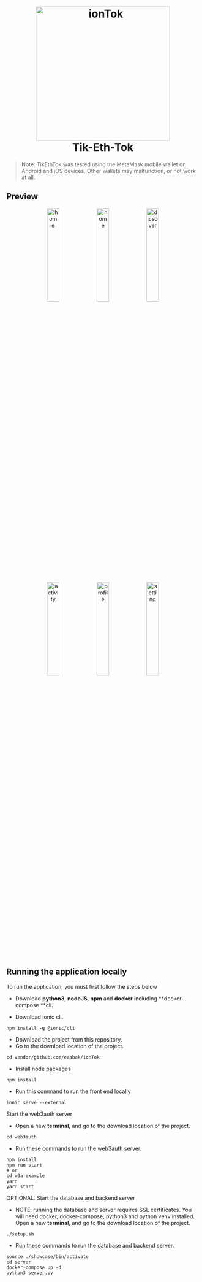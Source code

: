 <h1 align="center">
<img  width="350" src="https://sf16-scmcdn-sg.ibytedtos.com/goofy/tiktok/web/node/_next/static/images/logo-whole-c555aa707602e714ec956ac96e9db366.svg" alt="ionTok">
    <br>
    Tik-Eth-Tok
</h1>


> Note: TikEthTok was tested using the MetaMask mobile wallet on Android and iOS devices.  Other wallets may malfunction, or not work at all.

## Preview

<div align="center">
 <img alt="home"  title="home" src="https://res.cloudinary.com/alan4747/image/upload/v1632941770/samples/localhost_8100_tabs_home_iPhone_6_7_8_ri3wsx.png" style=" width: 25%;"/>
 <img alt="home"  title="home" src="https://res.cloudinary.com/alan4747/image/upload/v1632941774/samples/localhost_8100_tabs_home_iPhone_6_7_8_1_edaivz.png" style=" width: 25%;"/>
 <img alt="dicsover"  title="dicsover" src="https://res.cloudinary.com/alan4747/image/upload/v1632941749/samples/localhost_8100_tabs_home_iPhone_6_7_8_3_h9xz2v.png" style=" width: 25%;"/>
 <img alt="activity"  title="activity" src="https://res.cloudinary.com/alan4747/image/upload/v1632941740/samples/localhost_8100_tabs_home_iPhone_6_7_8_4_vcbhmo.png" style=" width: 25%;"/>
 <img alt="profile"  title="profile" src="https://res.cloudinary.com/alan4747/image/upload/v1632941740/samples/localhost_8100_tabs_home_iPhone_6_7_8_5_cporbl.png" style=" width: 25%;"/>
 <img alt="setting"  title="setting" src="https://res.cloudinary.com/alan4747/image/upload/v1632941740/samples/localhost_8100_tabs_home_iPhone_6_7_8_6_sbn1u4.png" style=" width: 25%;"/>
</div>


## Running the application locally

<p>To run the application, you must first follow the steps below</p>

* Download **python3**, **nodeJS**, **npm** and **docker** including **docker-compose **cli.

* Download ionic cli.
 ~~~
npm install -g @ionic/cli
 ~~~

* Download the project from this repository.
* Go to the download location of the project.

 ~~~
cd vendor/github.com/eaabak/ionTok
 ~~~

* Install node packages

~~~ 
npm install 
~~~

* Run this command to run the front end locally
~~~
ionic serve --external
~~~

<p>Start the web3auth server</p>

* Open a new **terminal**, and go to the download location of the project.

 ~~~
cd web3auth
 ~~~

* Run these commands to run the web3auth server.

~~~
npm install
npm run start
# or
cd w3a-example
yarn
yarn start
~~~

<p>OPTIONAL: Start the database and backend server</p>

* NOTE:  running the database and server requires SSL certificates. You will need docker, docker-compose, python3 and python venv installed. Open a new **terminal**, and go to the download location of the project.

 ~~~
./setup.sh
 ~~~

* Run these commands to run the database and backend server.

~~~
source ./showcase/bin/activate
cd server
docker-compose up -d
python3 server.py
~~~
